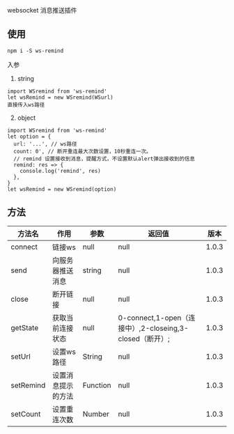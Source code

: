 websocket 消息推送插件

## 使用
```
npm i -S ws-remind  
```

入参
1. string 
```
import WSremind from 'ws-remind'  
let wsRemind = new WSremind(WSurl)
直接传入ws路径
```

2. object
```
import WSremind from 'ws-remind'  
let option = {
  url: '...', // ws路径
  count: 0', // 断开重连最大次数设置，10秒重连一次。
  // remind 设置接收到消息，提醒方式，不设置默认alert弹出接收到的信息
  remind: res => { 
    console.log('remind', res)
  }, 
}
let wsRemind = new WSremind(option)
```

## 方法
|方法名|作用|参数|返回值|版本|
|--|--|--|--|--|
|connect|链接ws|null|null|1.0.3|
|send|向服务器推送消息|string|null|1.0.3|
|close|断开链接|null|null|1.0.3|
|getState|获取当前连接状态|null|0-connect,1-open（连接中）,2-closeing,3-closed（断开）;|1.0.3|
|setUrl|设置ws路径|String|null|1.0.3|
|setRemind|设置消息提示的方法|Function|null|1.0.3|
|setCount|设置重连次数|Number|null|1.0.3|